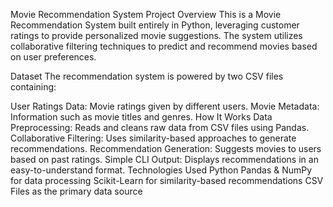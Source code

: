 Movie Recommendation System
Project Overview
This is a Movie Recommendation System built entirely in Python, leveraging customer ratings to provide personalized movie suggestions. The system utilizes collaborative filtering techniques to predict and recommend movies based on user preferences.

Dataset
The recommendation system is powered by two CSV files containing:

User Ratings Data: Movie ratings given by different users.
Movie Metadata: Information such as movie titles and genres.
How It Works
Data Preprocessing: Reads and cleans raw data from CSV files using Pandas.
Collaborative Filtering: Uses similarity-based approaches to generate recommendations.
Recommendation Generation: Suggests movies to users based on past ratings.
Simple CLI Output: Displays recommendations in an easy-to-understand format.
Technologies Used
Python
Pandas & NumPy for data processing
Scikit-Learn for similarity-based recommendations
CSV Files as the primary data source
